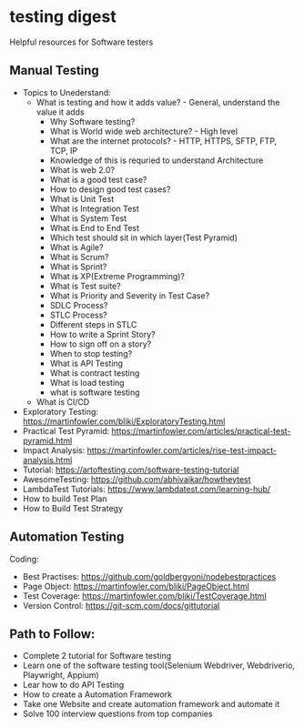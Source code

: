 # testing digest
Helpful resources for Software testers


## Manual Testing
* Topics to Unederstand:
  * What is testing and how it adds value? - General, understand the value it adds
	 * Why Software testing? 
	 * What is World wide web architecture? - High level
	 * What are the internet protocols? - HTTP, HTTPS, SFTP, FTP, TCP, IP
	 * 	Knowledge of this is requried to understand Architecture
	 * What is web 2.0?
	 * What is a good test case?
	 * How to design good test cases?
	 * What is Unit Test
	 * What is Integration Test
	 * What is System Test
	 * What is End to End Test
	 * Which test should sit in which layer(Test Pyramid)
	 * What is Agile?
	 * What is Scrum?
	 * What is Sprint?
	 * What is XP(Extreme Programming)?
	 * What is Test suite?
	 * What is Priority and Severity in Test Case?
	 * SDLC Process?
	 * STLC Process?
	 * Different steps in STLC
	 * How to write a Sprint Story?
	 * How to sign off on a story?
	 * When to stop testing?
	 * What is API Testing
	 * What is contract testing
	 * What is load testing
	 * what is software testing
   * What is CI/CD
* Exploratory Testing: https://martinfowler.com/bliki/ExploratoryTesting.html
* Practical Test Pyramid: https://martinfowler.com/articles/practical-test-pyramid.html
* Impact Analysis: https://martinfowler.com/articles/rise-test-impact-analysis.html
* Tutorial: https://artoftesting.com/software-testing-tutorial
* AwesomeTesting: https://github.com/abhivaikar/howtheytest
* LambdaTest Tutorials: https://www.lambdatest.com/learning-hub/
* How to build Test Plan
* How to Build Test Strategy


## Automation Testing
Coding:
* Best Practises: https://github.com/goldbergyoni/nodebestpractices
* Page Object: https://martinfowler.com/bliki/PageObject.html
* Test Coverage: https://martinfowler.com/bliki/TestCoverage.html
* Version Control: https://git-scm.com/docs/gittutorial


## Path to Follow:
* Complete 2 tutorial for Software testing
* Learn one of the software testing tool(Selenium Webdriver, Webdriverio, Playwright, Appium)
* Lear how to do API Testing
* How to create a Automation Framework
* Take one Website and create automation framework and automate it
* Solve 100 interview questions from top companies

